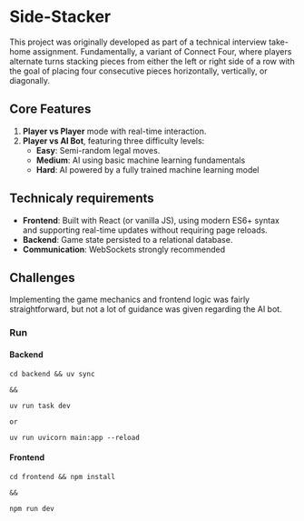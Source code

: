 # Side-Stacker

This project was originally developed as part of a technical interview take-home assignment. Fundamentally, a variant of Connect Four, where players alternate turns stacking pieces from either the left or right side of a row with the goal of placing four consecutive pieces horizontally, vertically, or diagonally.

## Core Features

1. **Player vs Player** mode with real-time interaction.
2. **Player vs AI Bot**, featuring three difficulty levels:
   - **Easy**: Semi-random legal moves.
   - **Medium**: AI using basic machine learning fundamentals
   - **Hard**: AI powered by a fully trained machine learning model

## Technicaly requirements

- **Frontend**: Built with React (or vanilla JS), using modern ES6+ syntax and supporting real-time updates without requiring page reloads.
- **Backend**: Game state persisted to a relational database.
- **Communication**: WebSockets strongly recommended

## Challenges

Implementing the game mechanics and frontend logic was fairly straightforward, but not a lot of guidance was given regarding the AI bot.

### Run

#### Backend

```
cd backend && uv sync

&&

uv run task dev

or

uv run uvicorn main:app --reload
```

#### Frontend

```
cd frontend && npm install

&&

npm run dev
```
